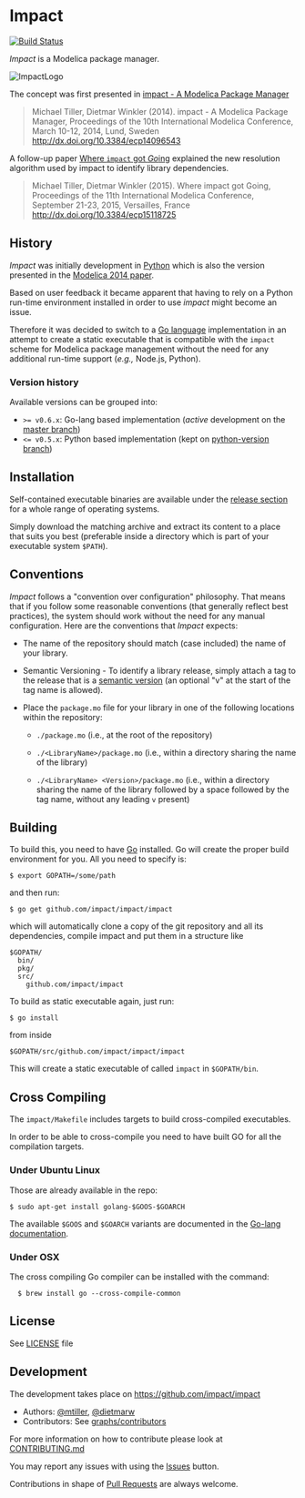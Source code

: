 # Impact

[![Build Status](https://drone.io/github.com/xogeny/impact/status.png)](https://drone.io/github.com/xogeny/impact/latest)

*Impact* is a Modelica package manager.

![ImpactLogo](https://rawgithub.com/impact/impact/master/resources/images/logo_glossy.svg)

The concept was first presented in [impact - A Modelica Package Manager](resources/docs/modelica2014/paper/impact.md)

> Michael Tiller, Dietmar Winkler (2014). impact - A Modelica Package Manager,
> Proceedings of the 10th International Modelica Conference, March 10-12, 2014,
> Lund, Sweden http://dx.doi.org/10.3384/ecp14096543

A follow-up paper [Where `impact` got *Go*ing](resources/docs/modelica2015/paper/impact.md)
explained the new resolution algorithm used by impact to identify library dependencies.

> Michael Tiller, Dietmar Winkler (2015). Where impact got Going,
> Proceedings of the 11th International Modelica Conference, September 21-23, 2015,
> Versailles, France http://dx.doi.org/10.3384/ecp15118725

## History

*Impact* was initially development in [Python](https://www.python.org/) which is also the version
presented in the [Modelica 2014 paper](resources/docs/modelica2014/paper/impact.md).

Based on user feedback it became apparent that having to rely on a Python run-time environment
installed in order to use *impact* might become an issue.

Therefore it was decided to switch to a [Go language](https://golang.org/) implementation
in an attempt to create a static executable that is compatible with the `impact` scheme
for Modelica package management  without the need for any additional run-time support
(*e.g.,* Node.js, Python).

### Version history

Available versions can be grouped into:

 * `>= v0.6.x`: Go-lang based implementation (*active* development on the [master branch](../../tree/master))
 * `<= v0.5.x`: Python based implementation (kept on  [python-version branch](../../tree/python-version))


## Installation

Self-contained executable binaries are available under the [release section](../../releases)
for a whole range of operating systems.

Simply download the matching archive and extract its content to a place
that suits you best (preferable inside a directory which is part of your
executable system `$PATH`).

## Conventions

*Impact* follows a "convention over configuration" philosophy.  That
means that if you follow some reasonable conventions (that generally
reflect best practices), the system should work without the need for
any manual configuration.  Here are the conventions that *Impact* expects:

* The name of the repository should match (case included) the name
  of your library.

* Semantic Versioning - To identify a library release, simply
  attach a tag to the release that is a [semantic
  version](http://semver.org) (an optional "v" at the start of the
  tag name is allowed).

* Place the `package.mo` file for your library in one of the
  following locations within the repository:

  * `./package.mo` (i.e., at the root of the repository)

  * `./<LibraryName>/package.mo` (i.e., within a directory sharing
    the name of the library)

  * `./<LibraryName> <Version>/package.mo` (i.e., within a directory sharing
    the name of the library followed by a space followed by the tag name,
    without any leading `v` present)

## Building

To build this, you need to have [Go](http://golang.org/) installed.
Go will create the proper build environment for you.
All you need to specify is:

`$ export GOPATH=/some/path`

and then run:

`$ go get github.com/impact/impact/impact`

which will automatically clone a copy of the git repository and all its dependencies,
compile impact and put them in a structure like

```
$GOPATH/
  bin/
  pkg/
  src/
    github.com/impact/impact
```

To build as static executable again, just run:

`$ go install`

from inside

`$GOPATH/src/github.com/impact/impact/impact`

This will create a static executable of called `impact` in `$GOPATH/bin`.

## Cross Compiling

The `impact/Makefile` includes targets to build cross-compiled executables.

In order to be able to cross-compile you need to have
built GO for all the compilation targets.

### Under Ubuntu Linux

Those are already available in the repo:

```
$ sudo apt-get install golang-$GOOS-$GOARCH
```

The available `$GOOS` and `$GOARCH` variants are documented
in the [Go-lang documentation](https://golang.org/doc/install/source#environment).

### Under OSX

The cross compiling Go compiler can be installed with the
command:

```
  $ brew install go --cross-compile-common
```

## License
See [LICENSE](LICENSE) file

## Development
The development takes place on https://github.com/impact/impact

 * Authors: [@mtiller](https://github.com/mtiller), [@dietmarw](https://github.com/dietmarw)
 * Contributors: See [graphs/contributors](https://github.com/impact/impact/graphs/contributors)

For more information on how to contribute please look at [CONTRIBUTING.md](../../CONTRIBUTING.md)

You may report any issues with using the [Issues](https://github.com/impact/impact/issues) button.

Contributions in shape of [Pull Requests](https://github.com/impact/impact/pulls) are always welcome.
